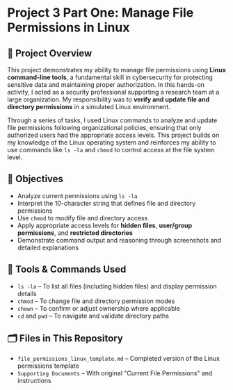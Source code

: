# Project 3 Part One: Manage File Permissions in Linux

## 📘 Project Overview

This project demonstrates my ability to manage file permissions using **Linux command-line tools**, a fundamental skill in cybersecurity for protecting sensitive data and maintaining proper authorization. In this hands-on activity, I acted as a security professional supporting a research team at a large organization. My responsibility was to **verify and update file and directory permissions** in a simulated Linux environment.

Through a series of tasks, I used Linux commands to analyze and update file permissions following organizational policies, ensuring that only authorized users had the appropriate access levels. This project builds on my knowledge of the Linux operating system and reinforces my ability to use commands like `ls -la` and `chmod` to control access at the file system level.

## 🎯 Objectives

- Analyze current permissions using `ls -la`
- Interpret the 10-character string that defines file and directory permissions
- Use `chmod` to modify file and directory access
- Apply appropriate access levels for **hidden files**, **user/group permissions**, and **restricted directories**
- Demonstrate command output and reasoning through screenshots and detailed explanations

## 🧰 Tools & Commands Used

- `ls -la` – To list all files (including hidden files) and display permission details  
- `chmod` – To change file and directory permission modes  
- `chown` – To confirm or adjust ownership where applicable  
- `cd` and `pwd` – To navigate and validate directory paths  

## 🗂️ Files in This Repository

- `file_permissions_linux_template.md` – Completed version of the Linux permissions template    
- `Supporting Documents` – With original "Current File Permissions" and instructions  
